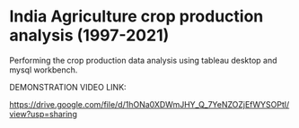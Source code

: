 # India Agriculture crop production analysis (1997-2021)
 Performing the crop production data analysis using tableau desktop and mysql workbench.

 DEMONSTRATION VIDEO LINK:
 
https://drive.google.com/file/d/1hONa0XDWmJHY_Q_7YeNZOZjEfWYSOPtl/view?usp=sharing

